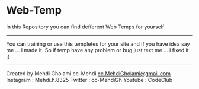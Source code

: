 # Web-Temp
In this Repository you can find defferent Web Temps for yourself

-----------------------------------------------------------------------------

You can training or use this templetes for your site and if you have idea say me ... i made it.
So if temp have any problem or bug just text me ... i fixed it ;) 

-----------------------------------------------------------------------------

Created by Mehdi Gholami
cc-Mehdi
cc.MehdiGholami@gmail.com
Instagram : Mehdi.h.8325
Twitter : cc-MehdiGh
Youtube : CodeClub
